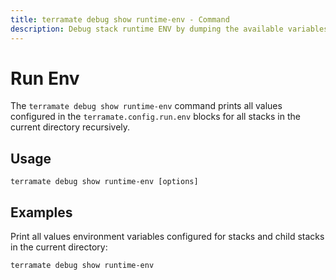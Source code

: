 ```yaml
---
title: terramate debug show runtime-env - Command
description: Debug stack runtime ENV by dumping the available variables and the corresponding values on the stack level by using the 'terramate debug show runtime-env' command.
---
```


# Run Env

The `terramate debug show runtime-env` command prints all values configured in the `terramate.config.run.env` blocks for all stacks in the current
directory recursively.

## Usage

`terramate debug show runtime-env [options]`

## Examples

Print all values environment variables configured for stacks and child stacks in the current directory:

```bash
terramate debug show runtime-env
```
